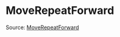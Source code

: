 # MoveRepeatForward

Source: [MoveRepeatForward](../csrc/preseg_passes/move_repeat_forward.cpp#L257)
